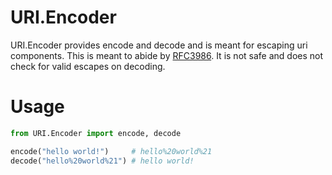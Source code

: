 # URI.Encoder

URI.Encoder provides encode and decode and is meant for escaping uri components.  This is meant to abide by [RFC3986](https://tools.ietf.org/html/rfc3986#section-2.2).  It is not safe and does not check for valid escapes on decoding.

# Usage

```python
from URI.Encoder import encode, decode

encode("hello world!")     # hello%20world%21
decode("hello%20world%21") # hello world!
```
